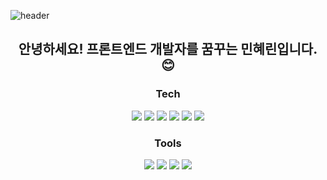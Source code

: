![header](https://capsule-render.vercel.app/api?type=waving&color=auto&height=200&section=header&text=Hyerin%29Github&fontSize=40&fontAlignY=40&fontAlign=80)
<div align=center>
  <h2>안녕하세요! 프론트엔드 개발자를 꿈꾸는 민혜린입니다. 😊</h2>
</div>
  <div align=center>
    <h3>Tech</h3>
    <img src="https://img.shields.io/badge/HTML5-E34F26?style=flat-square&logo=HTML5&logoColor=white"/>
    <img src="https://img.shields.io/badge/CSS3-1572B6?style=flat-square&logo=CSS3&logoColor=white"/>
    <img src="https://img.shields.io/badge/JavasScript-F7DF1E?style=flat-square&logo=JavaScript&logoColor=white"/>  
    <img src="https://img.shields.io/badge/jQuery-0769AD?style=flat-square&logo=jQuery&logoColor=white"/>  
    <img src="https://img.shields.io/badge/React-61DAFB?style=flat-square&logo=React&logoColor=white"/>  
    <img src="https://img.shields.io/badge/TypeScript-3178C6?style=flat-square&logo=TypeScript&logoColor=white"/>  
  </div>
  <div align=center>
    <h3>Tools</h3>
    <img src="https://img.shields.io/badge/Github-181717?style=flat-square&logo=github&logoColor=white"/>
    <img src="https://img.shields.io/badge/Figma-F24E1E?style=flat-square&logo=Figma&logoColor=white"/>
    <img src="https://img.shields.io/badge/Photoshop-31A8FF?style=flat-square&logo=adobephotoshop&logoColor=white"/>
    <img src="https://img.shields.io/badge/Illustrator-FF9A00?style=flat-square&logo=adobeillustrator&logoColor=white"/>
  </div>
